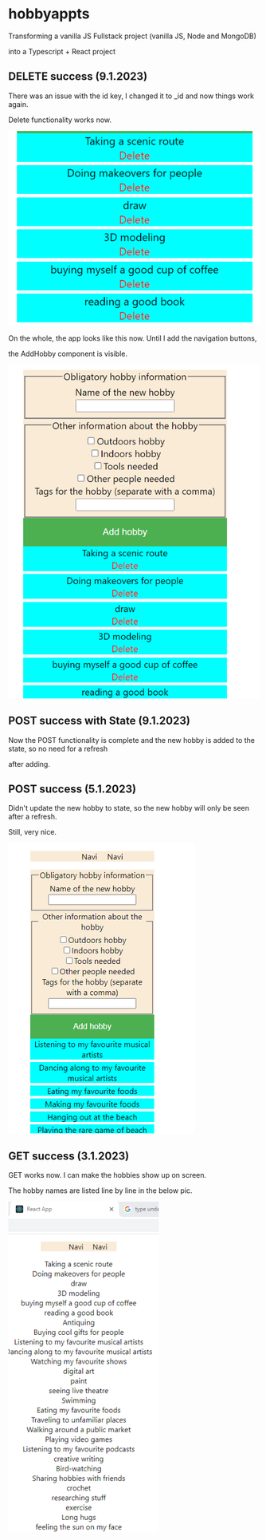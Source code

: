 # hobbyappts

Transforming a vanilla JS Fullstack project (vanilla JS, Node and MongoDB)

into a Typescript + React project

## DELETE success (9.1.2023)

There was an issue with the id key, I changed it to _id and now things work again.

Delete functionality works now.

![Delete](src/progresspics/3deletehobby.png)

On the whole, the app looks like this now. Until I add the navigation buttons,

the AddHobby component is visible.

![whole app](src/progresspics/4wholenow.png)

## POST success with State (9.1.2023)

Now the POST functionality is complete and the new hobby is added to the state, so no need for a refresh 

after adding. 

## POST success (5.1.2023)

Didn't update the new hobby to state, so the new hobby will only be seen after a refresh.

Still, very nice.

![AddHobby](src/progresspics/2addhobby.png)

## GET success (3.1.2023)

GET works now. I can make the hobbies show up on screen.

The hobby names are listed line by line in the below pic. 

![GEt works](src/progresspics/1ruudussaGET.png)